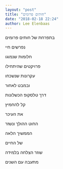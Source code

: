 ```yaml
---
layout: "post"
title: "חותים פרומים"
date: "2018-02-18 22:24"
author: Lee Elenbaas
---
```

בתפרחת של חותים פרומים

נפרשים חיי

חלומות שנמוגו

פרויקטים שהיתחילו

עקרונות שנשכחו


ובמבט לאחור

דרך טלסקופ הכשלונות

קל להחמיץ

את העיכר


החוט ההולך ונשזר

הממשיך הלאה

של החיים


שוזר הצלחה בלמידה

מתעבה עם השנים

